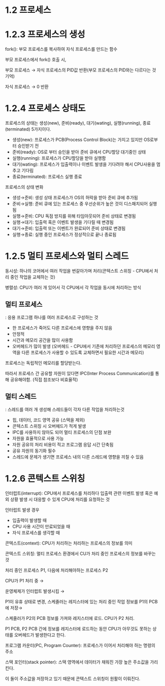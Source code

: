 # 1.2 프로세스

# 1.2.3 프로세스의 생성

fork(): 부모 프로세스를 복사하여 자식 프로세스를 만드는 함수

부모 프로세스에서 fork() 호출 시,

부모 프로세스 → 자식 프로세스의 PID값 반환(부모 프로세스의 PID와는 다르다는 것 기억)

자식 프로세스 → 0 반환

# 1.2.4 프로세스 상태도

프로세스의 상태는 생성(new), 준비(ready), 대기(wating), 실행(running), 종료(terminated) 5가지이다.

- 생성(new): 프로세스가 PCB(Process Control Block)는 가지고 있지만 OS로부터 승인받기 전
- 준비(ready): OS로 부터 승인을 받아 준비 큐에서 CPU할당 대기중인 상태
- 실행(running): 프로세스가 CPU할당을 받아 실행함
- 대기(wating): 프로세스가 입출력이나 이벤트 발생을 기다려야 해서 CPU사용을 멈추고 기다림
- 종료(terminated): 프로세스 실행 종료

프로세스의 상태 변화

- 생성→준비: 생성 상태 프로세스가 OS의 허락을 받아 준비 큐에 추가됨
- 준비→실행: 준비 큐에 있는 프로세스 중 우선순위가 높은 것이 디스패치되어 실행됨
- 실행→준비: CPU 독점 방지를 위해 타임아웃되어 준비 상태로 변경됨
- 실행→대기: 입출력 혹은 이벤트 발생을 기다릴 때 변경됨
- 대기→준비: 입출력 또는 이벤트가 완료되어 준비 상태로 변경됨
- 실행→종료: 실행 중인 프로세스가 정상적으로 끝나 종료됨

# 1.2.5 멀티 프로세스와 멀티 스레드

동시성: 하나의 코어에서 여러 작업을 번갈아가며 처리(콘텍스트 스위칭 - CPU에서 처리 중인 작업을 교체하는 것)

병렬성: CPU가 여러 개 있어서 각 CPU에서 각 작업을 동시에 처리하는 방식

## 멀티 프로세스

: 응용 프로그램 하나를 여러 프로세스로 구성하는 것

- 한 프로세스가 죽어도 다른 프로세스에 영향을 주지 않음
- 안정적
- 시간과 메모리 공간을 많이 사용함
- 오버헤드가 많이 발생 (오버헤드 - CPU에서 기존에 처리하던 프로세스의 메모리 영역을 다른 프로세스가 사용할 수 있도록 교체하면서 필요한 시간과 메모리)

프로세스는 독립적인 메모리를 할당받는다.

따라서 프로세스 간 공유할 자원이 있다면 IPC(Inter Process Communication)를 통해 공유해야함. (직접 참조보다 비효율적)

## 멀티 스레드

: 스레드를 여러 개 생성해 스레드들이 각자 다른 작업을 처리하는것

- 힙, 데이터, 코드 영역 공유 (스택을 제외)
- 콘텍스트 스위칭 시 오버헤드가 적게 발생
- IPC를 사용하지 않아도 되어 멀티 프로세스의 단점 보완
- 자원을 효율적으로 사용 가능
- 자원 공유의 처리 비용이 적고 프로그램 응답 시간 단축됨
- 공유 자원의 동기화 필수
- 스레드에 문제가 생기면 프로세스 내의 다른 스레드에 영향을 끼칠 수 있음

# 1.2.6 콘텍스트 스위칭

인터럽트(interrupt): CPU에서 프로세스를 처리하다 입출력 관련 이벤트 발생 혹은 예외 상황 발생 시 대응할 수 있게 CPU에 처리를 요청하는 것

인터럽트 발생 경우

- 입출력이 발생할 때
- CPU 사용 시간이 만료되었을 때
- 자식 프로세스를 생각할 때

콘텍스트(context): CPU가 처리하는 처리하는 프로세스의 정보를 의미

콘텍스트 스위칭: 멀티 프로세스 환경에서 CU가 처리 중인 프로세스의 정보를 바꾸는 것

처리 중인 프로세스 P1, 다음에 처리해야하는 프로세스 P2

CPU가 P1 처리 중 → 

운영체제가 인터럽트 발생시킴 → 

P1이 유휴 상태로 변경, 스케줄러는 레지스터에 있는 처리 중인 작업 정보를 P1의 PCB에 저장→

스케줄러가 P2의 PCB 정보를 가져와 레지스터에 로드. CPU가 P2 처리.

P1 PCB, P2 PCB 간에 정보를 레지스터에 로드하는 동안 CPU가 아무것도 못하는 상태를 오버헤드가 발생한다고 한다.

프로그램 카운터(PC, Program Counter): 프로세스가 이어서 처리해야 하는 명령의 주소

스택 포인터(stack pointer): 스택 영역에서 데이터가 채워진 가장 높은 주소값을 가리킨다.

이 둘이 주소값을 저장하고 있기 때문에 콘텍스트 스위칭이 원활이 이뤄진다.
